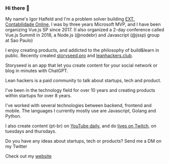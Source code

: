 ### Hi there 👋

My name's Igor Halfeld and I'm a problem solver building [EXT. Contabilidade Online](https://extcontabilidade.com.br/?coupon=igorluizhalfeld@gmail.com), I was by three years Microsoft MVP, and I have been organizing Vue.js SP since 2017. (I also organized a 2-day conference called Vue.js Summit in 2018, a Node.js (@nodebr) and Javascript (@jssp) group at Sao Paulo)

I enjoy creating products, and addicted to the philosophy of build&learn in public. Recently created [storyseed.pro](https://storyseed.pro/) and [leanhackers.club](https://leanhackers.club/).

Storyseed is an app that let you create content for your social network or blog in minutes with ChatGPT.

Lean hackers is a paid community to talk about startups, tech and product.

I've been in the technology field for over 10 years and creating products within startups for over 8 years.

I've worked with several technologies between backend, frontend and mobile. The languages I currently mostly use are Javascript, Golang and Python.

I also create content (pt-br) on [YouTube daily](https://www.youtube.com/@igorhalfeld), and do [lives on Twitch](https://www.twitch.tv/igorhalfeld), on tuesdays and thursdays.

Do you have any ideas about startups, tech or products? Send me a DM on my Twitter

Check out my [website](https://igorhalfeld.com/)
